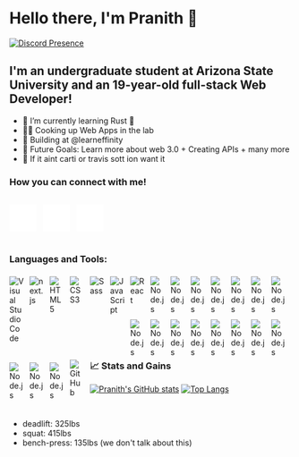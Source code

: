 # Hello there, I'm Pranith 👋

[![Discord Presence](https://lanyard.cnrad.dev/api/431161557041414154)](https://discord.com/users/431161557041414154)

## I'm an undergraduate student at Arizona State University and an 19-year-old full-stack Web Developer!

- 🌱 I’m currently learning Rust 🦀
- 👨‍💻 Cooking up Web Apps in the lab
- 👯 Building at @learneffinity
- 🥅 Future Goals: Learn more about web 3.0 + Creating APIs + many more
- 🎵 If it aint carti or travis sott ion want it

### How you can connect with me!

<div style="display: flex;">

[![website](./img/twitter-dark.svg)](https://twitter.com/PranTanTheMan)
&nbsp;&nbsp;

[![website](./img/linkedin-dark.svg)](https://www.linkedin.com/in/pranith-molakalapalli-b51655135/)
&nbsp;&nbsp;

[![website](./img/instagram-dark.svg)](https://www.instagram.com/itsyaboipranith/?hl=en)

</div>

### Languages and Tools:

<img align="left" alt="Visual Studio Code" width="26px" src="https://cdn.jsdelivr.net/gh/devicons/devicon/icons/vscode/vscode-original.svg" style="padding-right:10px; padding-top:5px; padding-bottom:5px;" />

<img align="left" alt="next.js" width="26px" src="https://cdn.jsdelivr.net/gh/devicons/devicon@latest/icons/nextjs/nextjs-original.svg" style="padding-right:10px; padding-top:5px; padding-bottom:5px;" />
          
<img align="left" alt="HTML5" width="26px" src="https://cdn.jsdelivr.net/gh/devicons/devicon/icons/html5/html5-original.svg" style="padding-right:10px; padding-top:5px; padding-bottom:5px;" />

<img align="left" alt="CSS3" width="26px" src="https://cdn.jsdelivr.net/gh/devicons/devicon/icons/css3/css3-original.svg" style="padding-right:10px; padding-top:5px; padding-bottom:5px;" />

<img align="left" alt="Sass" width="26px" src="https://cdn.jsdelivr.net/gh/devicons/devicon/icons/sass/sass-original.svg" style="padding-right:10px; padding-top:5px; padding-bottom:5px;" />

<img align="left" alt="JavaScript" width="26px" src="https://cdn.jsdelivr.net/gh/devicons/devicon/icons/javascript/javascript-original.svg" style="padding-right:10px; padding-top:5px; padding-bottom:5px;" />

<img align="left" alt="React" width="26px" src="https://cdn.jsdelivr.net/gh/devicons/devicon/icons/react/react-original.svg" style="padding-right:10px; padding-top:5px; padding-bottom:5px;" />

<img align="left" alt="Node.js" width="26px" src="https://cdn.jsdelivr.net/gh/devicons/devicon/icons/nodejs/nodejs-original.svg" style="padding-right:10px; padding-top:5px; padding-bottom:5px;" />

<img align="left" alt="Node.js" width="26px" src="https://cdn.jsdelivr.net/gh/devicons/devicon@latest/icons/typescript/typescript-original.svg" style="padding-right:10px; padding-top:5px; padding-bottom:5px;" />

<img align="left" alt="Node.js" width="26px" src="https://cdn.jsdelivr.net/gh/devicons/devicon/icons/trpc/trpc-original.svg" style="padding-right:10px; padding-top:5px; padding-bottom:5px;" />

<img align="left" alt="Node.js" width="26px" src="https://cdn.jsdelivr.net/gh/devicons/devicon@latest/icons/amazonwebservices/amazonwebservices-original-wordmark.svg" style="padding-right:10px; padding-top:5px; padding-bottom:5px;" />

<img align="left" alt="Node.js" width="26px" src="https://cdn.jsdelivr.net/gh/devicons/devicon/icons/azure/azure-original.svg" style="padding-right:10px; padding-top:5px; padding-bottom:5px;" />

<img align="left" alt="Node.js" width="26px" src="https://cdn.jsdelivr.net/gh/devicons/devicon/icons/supabase/supabase-original.svg" style="padding-right:10px; padding-top:5px; padding-bottom:5px;" />

<img align="left" alt="Node.js" width="26px" src="https://cdn.jsdelivr.net/gh/devicons/devicon/icons/rust/rust-original.svg" style="padding-right:10px; padding-top:5px; padding-bottom:5px;" />

<img align="left" alt="Node.js" width="26px" src="https://cdn.jsdelivr.net/gh/devicons/devicon/icons/tailwindcss/tailwindcss-original.svg" style="padding-right:10px; padding-top:5px; padding-bottom:5px;" />

<img align="left" alt="Node.js" width="26px" src="https://cdn.jsdelivr.net/gh/devicons/devicon/icons/postgresql/postgresql-original.svg" style="padding-right:10px; padding-top:5px; padding-bottom:5px;" />

<img align="left" alt="Node.js" width="26px" src="https://cdn.jsdelivr.net/gh/devicons/devicon/icons/java/java-original.svg" style="padding-right:10px; padding-top:5px; padding-bottom:5px;" />

<img align="left" alt="Node.js" width="26px" src="https://cdn.jsdelivr.net/gh/devicons/devicon/icons/python/python-original.svg" style="padding-right:10px; padding-top:5px; padding-bottom:5px;" />

<img align="left" alt="Node.js" width="26px" src="https://cdn.jsdelivr.net/gh/devicons/devicon/icons/powershell/powershell-original.svg" style="padding-right:10px; padding-top:5px; padding-bottom:5px;" />

<img align="left" alt="Node.js" width="26px" src="https://cdn.jsdelivr.net/gh/devicons/devicon/icons/flask/flask-original.svg" style="padding-right:10px;padding-top:5px;padding-bottom:5px;" />

<img align="left" alt="Node.js" width="26px" src="https://cdn.jsdelivr.net/gh/devicons/devicon/icons/pytorch/pytorch-original.svg" style="padding-right:10px;padding-top:5px;padding-bottom:5px;" />

<img align="left" alt="Node.js" width="26px" src="https://cdn.jsdelivr.net/gh/devicons/devicon/icons/tensorflow/tensorflow-original.svg" style="padding-right:10px;padding-top:5px;padding-bottom:5px;" />

<img align="left" alt="Node.js" width="26px" src="https://cdn.jsdelivr.net/gh/devicons/devicon/icons/figma/figma-original.svg" style="padding-right:10px;padding-top:5px;padding-bottom:5px;" />

<img align="left" alt="Node.js" width="26px" src="https://cdn.jsdelivr.net/gh/devicons/devicon/icons/docker/docker-original.svg" style="padding-right:10px;padding-top:5px;padding-bottom:5px;" />

<img align="left" alt="Node.js" width="26px" src="https://cdn.jsdelivr.net/gh/devicons/devicon/icons/prisma/prisma-original.svg" style="padding-right:10px;padding-top:5px;padding-bottom:5px;" />

[<img align="left" alt="GitHub" width="26px" src="https://user-images.githubusercontent.com/3369400/139447912-e0f43f33-6d9f-45f8-be46-2df5bbc91289.png" style="padding-right:10px;" />](https://github.com/PranTanTheMan)

<br />
<br />

### 📈 Stats and Gains

[![Pranith's GitHub stats](https://github-readme-stats.vercel.app/api?username=prantantheman&count_private=true&show_icons=true&theme=midnight-purple)](https://github.com/anuraghazra/github-readme-stats)
[![Top Langs](https://github-readme-stats.vercel.app/api/top-langs/?username=prantantheman)](https://github.com/anuraghazra/github-readme-stats)

<br />

- deadlift: 325lbs
- squat: 415lbs
- bench-press: 135lbs (we don't talk about this)

<br />
<br />

[twitter]: https://twitter.com/PranTanTheMan
[instagram]: https://www.instagram.com/itsyaboipranith/?hl=en
[linkedin]: https://www.linkedin.com/in/pranith-molakalapalli-b51655135/
